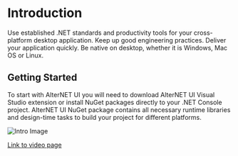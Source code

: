 # Introduction
Use established .NET standards and productivity tools for your cross-platform desktop application. Keep up good engineering practices.
Deliver your application quickly. Be native on desktop, whether it is Windows, Mac OS or Linux.

## Getting Started
To start with AlterNET UI you will need to download AlterNET UI Visual Studio extension or install NuGet packages directly to your .NET Console project.
AlterNET UI NuGet package contains all necessary runtime libraries and design-time tasks to build your project for different platforms.

![Intro Image](/Images/Image1.png)

[Link to video page](video-test-page.md)